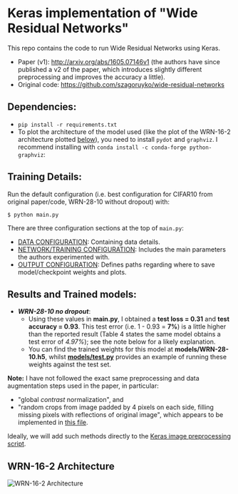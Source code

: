 # Keras implementation of "Wide Residual Networks"
This repo contains the code to run Wide Residual Networks using Keras.
- Paper (v1): http://arxiv.org/abs/1605.07146v1 (the authors have since published a v2 of the paper, which introduces slightly different preprocessing and improves the accuracy a little).
- Original code: https://github.com/szagoruyko/wide-residual-networks


## Dependencies:
- `pip install -r requirements.txt`
- To plot the architecture of the model used (like the plot of the WRN-16-2 architecture plotted [below](#example-plot)), you need to install `pydot` and `graphviz`. I recommend installing with `conda install -c conda-forge python-graphviz`:


## Training Details:
Run the default configuration (i.e. best configuration for CIFAR10 from original paper/code, WRN-28-10 without dropout) with:

```
$ python main.py
```

There are three configuration sections at the top of `main.py`:
- [DATA CONFIGURATION](https://github.com/asmith26/wide_resnets_keras/blob/master/main.py#L34-48): Containing data details.
- [NETWORK/TRAINING CONFIGURATION](https://github.com/asmith26/wide_resnets_keras/blob/master/main.py#L50-87): Includes the main parameters the authors experimented with.
- [OUTPUT CONFIGURATION](https://github.com/asmith26/wide_resnets_keras/blob/master/main.py#L89-97): Defines paths regarding where to save model/checkpoint weights and plots.


## Results and Trained models:
- ***WRN-28-10 no dropout***:
  - Using these values in **main.py**, I obtained a **test loss = 0.31** and **test accuracy = 0.93**. This test error (i.e. 1 - 0.93 = **7%**) is a little higher than the reported result (Table 4 states the same model obtains a test error of *4.97%*); see the note below for a likely explanation.
  - You can find the trained weights for this model at **models/WRN-28-10.h5**, whilst **[models/test.py](https://github.com/asmith26/wide_resnets_keras/blob/master/models/test.py)** provides an example of running these weights against the test set.

**Note:** I have not followed the exact same preprocessing and data augmentation steps used in the paper, in particular:

- "global *contrast* normalization", and
- "random crops from image padded by 4 pixels on each side, filling missing pixels with reflections of original image", which appears to be implemented in [this file](https://github.com/szagoruyko/wide-residual-networks/blob/8b166cc15fa8a598490ce0ae66365bf165dffb75/augmentation.lua).

Ideally, we will add such methods directly to the [Keras image preprocessing script](https://github.com/fchollet/keras/blob/master/keras/preprocessing/image.py).


## <a name="example-plot">WRN-16-2 Architecture</a>
![WRN-16-2 Architecture](models/WRN-16-2.png?raw=true "WRN-16-2 Architecture")
